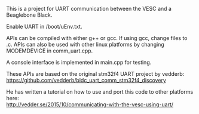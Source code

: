 This is a project for UART communication between the VESC and a Beaglebone Black.   
  
Enable UART in /boot/uEnv.txt.  

APIs can be compiled with either g++ or gcc. If using gcc, change files to .c.
APIs can also be used with other linux platforms by changing MODEMDEVICE in comm_uart.cpp.

A console interface is implemented in main.cpp for testing.
  
These APIs are based on the original stm32f4 UART project by vedderb:
https://github.com/vedderb/bldc_uart_comm_stm32f4_discovery 

He has written a tutorial on how to use and port this code to other platforms here:  
http://vedder.se/2015/10/communicating-with-the-vesc-using-uart/

